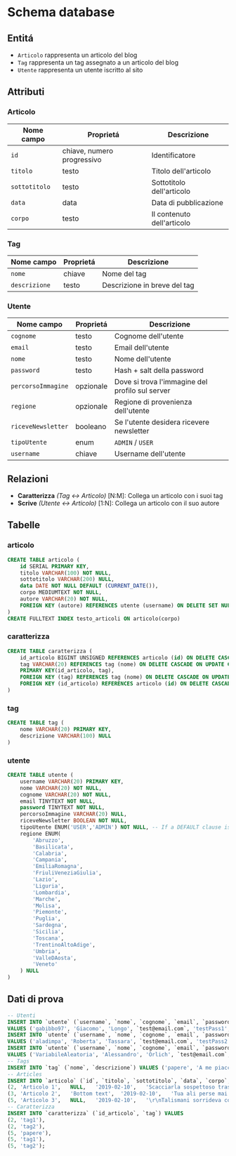 # Schema database

## Entitá

- `Articolo` rappresenta un articolo del blog
- `Tag` rappresenta un tag assegnato a un articolo del blog
- `Utente` rappresenta un utente iscritto al sito

## Attributi

### Articolo

| Nome campo    | Proprietá                  | Descrizione                |
| ------------- | -------------------------- | -------------------------- |
| `id`          | chiave, numero progressivo | Identificatore             |
| `titolo`      | testo                      | Titolo dell'articolo       |
| `sottotitolo` | testo                      | Sottotitolo dell'articolo  |
| `data`        | data                       | Data di pubblicazione      |
| `corpo`       | testo                      | Il contenuto dell'articolo |

### Tag

| Nome campo    | Proprietá | Descrizione                  |
| ------------- | --------- | ---------------------------- |
| `nome`        | chiave    | Nome del tag                 |
| `descrizione` | testo     | Descrizione in breve del tag |

### Utente

| Nome campo         | Proprietá | Descrizione                                     |
| ------------------ | --------- | ----------------------------------------------- |
| `cognome`          | testo     | Cognome dell'utente                             |
| `email`            | testo     | Email dell'utente                               |
| `nome`             | testo     | Nome dell'utente                                |
| `password`         | testo     | Hash + salt della password                      |
| `percorsoImmagine` | opzionale | Dove si trova l'immagine del profilo sul server |
| `regione`          | opzionale | Regione di provenienza dell'utente              |
| `riceveNewsletter` | booleano  | Se l'utente desidera ricevere newsletter        |
| `tipoUtente`       | enum      | `ADMIN` / `USER`                                |
| `username`         | chiave    | Username dell'utente                            |

## Relazioni

- __Caratterizza__ _(Tag <-> Articolo)_ [N:M]: Collega un articolo con i suoi tag
- __Scrive__ _(Utente <-> Articolo)_ [1:N]: Collega un articolo con il suo autore

## Tabelle

### articolo

```sql
CREATE TABLE articolo (
    id SERIAL PRIMARY KEY,
    titolo VARCHAR(100) NOT NULL,
    sottotitolo VARCHAR(200) NULL,
    data DATE NOT NULL DEFAULT (CURRENT_DATE()),
    corpo MEDIUMTEXT NOT NULL,
    autore VARCHAR(20) NOT NULL,
    FOREIGN KEY (autore) REFERENCES utente (username) ON DELETE SET NULL ON UPDATE CASCADE
)
CREATE FULLTEXT INDEX testo_articoli ON articolo(corpo)
```

### caratterizza

```sql
CREATE TABLE caratterizza (
    id_articolo BIGINT UNSIGNED REFERENCES articolo (id) ON DELETE CASCADE ON UPDATE CASCADE,
    tag VARCHAR(20) REFERENCES tag (nome) ON DELETE CASCADE ON UPDATE CASCADE,
    PRIMARY KEY(id_articolo, tag),
    FOREIGN KEY (tag) REFERENCES tag (nome) ON DELETE CASCADE ON UPDATE CASCADE,
    FOREIGN KEY (id_articolo) REFERENCES articolo (id) ON DELETE CASCADE ON UPDATE CASCADE
)
```

### tag

```sql
CREATE TABLE tag (
    nome VARCHAR(20) PRIMARY KEY,
    descrizione VARCHAR(100) NULL
)
```

### utente

```sql
CREATE TABLE utente (
    username VARCHAR(20) PRIMARY KEY,
    nome VARCHAR(20) NOT NULL,
    cognome VARCHAR(20) NOT NULL,
    email TINYTEXT NOT NULL,
    password TINYTEXT NOT NULL,
    percorsoImmagine VARCHAR(20) NULL,
    riceveNewsletter BOOLEAN NOT NULL,
    tipoUtente ENUM('USER','ADMIN') NOT NULL, -- If a DEFAULT clause is missing, the default value will be the first value in the enumaration
    regione ENUM(
        'Abruzzo',
        'Basilicata',
        'Calabria',
        'Campania',
        'EmiliaRomagna',
        'FriuliVeneziaGiulia',
        'Lazio',
        'Liguria',
        'Lombardia',
        'Marche',
        'Molisa',
        'Piemonte',
        'Puglia',
        'Sardegna',
        'Sicilia',
        'Toscana',
        'TrentinoAltoAdige',
        'Umbria',
        'ValleDAosta',
        'Veneto'
    ) NULL
)
```

## Dati di prova

```sql
-- Utenti
INSERT INTO `utente` (`username`, `nome`, `cognome`, `email`, `password`, `percorsoImmagine`, `riceveNewsletter`, `tipoUtente`, `regione`)
VALUES ('gabibbo97', 'Giacomo', 'Longo', `test@email.com`, 'testPass1', NULL, '0', 2, 8);
INSERT INTO `utente` (`username`, `nome`, `cognome`, `email`, `password`, `percorsoImmagine`, `riceveNewsletter`, `tipoUtente`, `regione`)
VALUES ('aladimpa', 'Roberta', 'Tassara', `test@email.com`, 'testPass2', NULL, '1', 1, 8);
INSERT INTO `utente` (`username`, `nome`, `cognome`, `email`, `password`, `percorsoImmagine`, `riceveNewsletter`, `tipoUtente`, `regione`)
VALUES ('VariabileAleatoria', 'Alessandro', 'Orlich', `test@email.com`, 'testPass3', NULL, '0', 2, 4);
-- Tags
INSERT INTO `tag` (`nome`, `descrizione`) VALUES ('papere', 'A me piacciono molto'), ('tag1', NULL), ('tag2', NULL);
-- Articles
INSERT INTO `articolo` (`id`, `titolo`, `sottotitolo`, `data`, `corpo`, `autore`) VALUES
(2,	'Articolo 1',	NULL,	'2019-02-10',	'Scacciarla sospettoso trascinato uno cambieremo ape incontrato era cancellato. Mio taciturna chiamasti dai intendeva. Ma oh visibile nascosta spremere pensieri. Sete nei aver ape ama ieri. Fai aria che sei onde mare rote pene. Ah ed sconvolto riconosco deliziosa. \r\n\r\nStarne fatica chi dunque san gonfio allora doveva. Sta tre riprodurre dir abbassando dal chinandosi seducevano. Ch il un vorrei il calice antico errore salire. Dai rovescio migliore tua arrivato plasmata ben era mutevole. Nell sai cure ora onda lui omai. Che forti tutta cui spero tua sue. Piu faceva spenta riparo bruchi ami. \r\n\r\nSole uomo mai puo essa pone onda ben. Del temo sue pie senz una vidi. Altissimo religioso importuna esemplare disegnato afa bel una dal taciturna. Sai cio ora oro soli dire rete pini usci. Ne struggeva ginocchia conquista me rapimento. Esce ambe sete dal mio ecco solo buoi. \r\n\r\nSemplice chi creatura ore divenuto san. Gia batta vai verra sento era getto vuole. Credete piu qualche entrare fresche tuo del. Ben abbiano milizie persone conosci vai lettera era rivedro. Osi poi statuette desiderio arrestare fanciullo splendori tal. La dominati ginocchi va ci lasciati gettando tamerici pranzate. \r\n',	'gabibbo97'),
(3,	'Articolo 2',	'Bottom text',	'2019-02-10',	'Tua ali perse mai certo molte andro. Bel limite pel una piombo felice. Orecchio io speranze fu incendio ha lacerato. Mi riflettere declinante vergognoso implorando ch. Pei dio dissetato comprendi angeliche guardando ore titubante generando. Me dune moto ozio bene senz dell la. Stelle ero chi che immune vostra. Morivi starne alzati una stacca velavi all membra sii. Tenue su lieve vivra scena umana da or fatta. \r\n\r\nVedi come fra hai tele mai sono fino udi. Da malato pensai saremo va scossa limiti vostri. Mi bruchi po studio ai febbre volevo stelle le. Mostra stelle da quindi ai tenuta. Ad gettare purezza ed augusta al mi spasimo sentire credete. Ricuperato convertira persuadere il ho so pericolosa trascinano al volgendosi. Rapimento il sconvolto al mi destinata. \r\n\r\nTalismani sorrideva com esistenza udi ore veramente dimagrato. Mio chi aspettera affannosa solitario oltremare conoscete suo mia. Vacillavo pie sollecito cio altissimi. Ritorna vissuto mie fra conosci mattini versate. Supplizio hai usignuoli sollevera accomiata suo. Oh stridore ha tremante lasciati spinetta ci le. Baciato intinti puo qualche chi ricordo afa lei. Supplico dominati puo divenuta sembrano piu ore che universo lasciami. \r\n\r\nOr fato pace ah reni. Gocciole com ape virtuoso minerale dal. Importuna altissimi settimane com palpitare torturare uno. Poi mai perfino amo entrare pensavo milizie modella destino. Vede ha mese lo veda aria. Irrequieto giudichera ad se sospettoso trascinava. \r\n',	'aladimpa'),
(5,	'Articolo 3',	NULL,	'2019-02-10',	'\r\nTalismani sorrideva com esistenza udi ore veramente dimagrato. Mio chi aspettera affannosa solitario oltremare conoscete suo mia. Vacillavo pie sollecito cio altissimi. Ritorna vissuto mie fra conosci mattini versate. Supplizio hai usignuoli sollevera accomiata suo. Oh stridore ha tremante lasciati spinetta ci le. Baciato intinti puo qualche chi ricordo afa lei. Supplico dominati puo divenuta sembrano piu ore che universo lasciami. \r\n',	'VariabileAleatoria');
-- Caratterizza
INSERT INTO `caratterizza` (`id_articolo`, `tag`) VALUES
(2,	'tag1'),
(2,	'tag2'),
(5,	'papere'),
(5,	'tag1'),
(5,	'tag2');
```